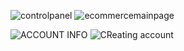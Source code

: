 ![controlpanel](https://user-images.githubusercontent.com/76177578/116706002-d022c580-a9d5-11eb-95bc-edb506733263.png)
![ecommercemainpage](https://user-images.githubusercontent.com/76177578/115887208-62691d80-a45a-11eb-9f89-50d068fa177b.png)

![ACCOUNT INFO](https://user-images.githubusercontent.com/76177578/115886899-10c09300-a45a-11eb-8bec-40858f50864a.png)
![CReating account](https://user-images.githubusercontent.com/76177578/115895607-49189f00-a463-11eb-8dc0-c9d1a71987da.png)



